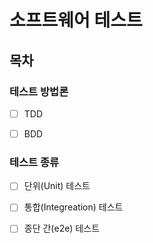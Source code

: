 # 소프트웨어 테스트
## 목차
### 테스트 방법론
- [ ] TDD

- [ ] BDD

### 테스트 종류
- [ ] 단위(Unit) 테스트

- [ ] 통합(Integreation) 테스트

- [ ] 종단 간(e2e) 테스트
